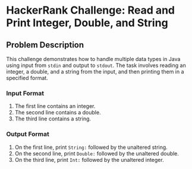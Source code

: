 # HackerRank Challenge: Read and Print Integer, Double, and String

## Problem Description

This challenge demonstrates how to handle multiple data types in Java using input from `stdin` and output to `stdout`. The task involves reading an integer, a double, and a string from the input, and then printing them in a specified format.

### Input Format
1. The first line contains an integer.
2. The second line contains a double.
3. The third line contains a string.

### Output Format
1. On the first line, print `String:` followed by the unaltered string.
2. On the second line, print `Double:` followed by the unaltered double.
3. On the third line, print `Int:` followed by the unaltered integer.